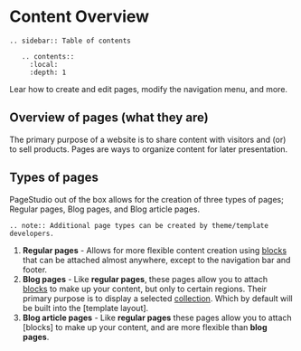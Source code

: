 Content Overview 
=================

```eval_rst
.. sidebar:: Table of contents

   .. contents::
     :local:
     :depth: 1
```

Lear how to create and edit pages, modify the navigation menu, and more.

## Overview of pages (what they are)

The primary purpose of a website is to share content with visitors and (or) to sell products. 
Pages are ways to organize content for later presentation. 
  
## Types of pages 

PageStudio out of the box allows for the creation of three types of pages; Regular pages, Blog pages, and Blog article pages. 
  

```eval_rst 
.. note:: Additional page types can be created by theme/template developers. 
```

  1. **Regular pages** - Allows for more flexible content creation using [blocks](http://support.pagestudiocms.com/blocks/index.html) that can be attached almost anywhere, except to the navigation bar and footer. 
  2. **Blog pages** - Like **regular pages**, these pages allow you to attach [blocks](http://support.pagestudiocms.com/blocks/index.html) to make up your content, but only to certain regions. 
                  Their primary purpose is to display a selected [collection](http://support.pagestudiocms.com/page-types/collections). Which by default will be built into the [template layout].
  3. **Blog article pages** - Like **regular pages** these pages allow you to attach [blocks] to make up your content, and are more flexible than **blog pages**.
  
